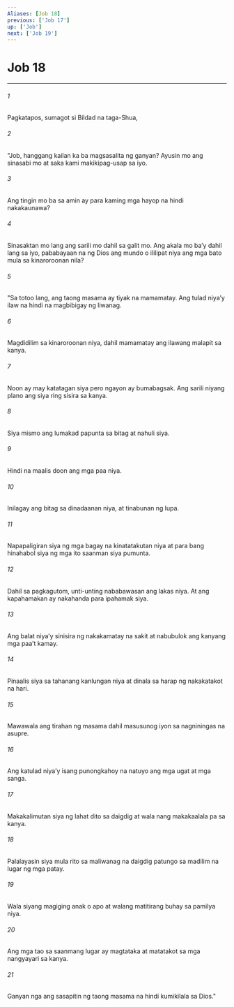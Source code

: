```yaml
---
Aliases: [Job 18]
previous: ['Job 17']
up: ['Job']
next: ['Job 19']
---
```

# Job 18

***


###### 1 


Pagkatapos, sumagot si Bildad na taga-Shua, 


###### 2 


"Job, hanggang kailan ka ba magsasalita ng ganyan? Ayusin mo ang sinasabi mo at saka kami makikipag-usap sa iyo. 


###### 3 


Ang tingin mo ba sa amin ay para kaming mga hayop na hindi nakakaunawa? 


###### 4 


Sinasaktan mo lang ang sarili mo dahil sa galit mo. Ang akala mo baʼy dahil lang sa iyo, pababayaan na ng Dios ang mundo o ililipat niya ang mga bato mula sa kinaroroonan nila? 


###### 5 


"Sa totoo lang, ang taong masama ay tiyak na mamamatay. Ang tulad niyaʼy ilaw na hindi na magbibigay ng liwanag. 


###### 6 


Magdidilim sa kinaroroonan niya, dahil mamamatay ang ilawang malapit sa kanya. 


###### 7 


Noon ay may katatagan siya pero ngayon ay bumabagsak. Ang sarili niyang plano ang siya ring sisira sa kanya. 


###### 8 


Siya mismo ang lumakad papunta sa bitag at nahuli siya. 


###### 9 


Hindi na maalis doon ang mga paa niya. 


###### 10 


Inilagay ang bitag sa dinadaanan niya, at tinabunan ng lupa. 


###### 11 


Napapaligiran siya ng mga bagay na kinatatakutan niya at para bang hinahabol siya ng mga ito saanman siya pumunta. 


###### 12 


Dahil sa pagkagutom, unti-unting nababawasan ang lakas niya. At ang kapahamakan ay nakahanda para ipahamak siya. 


###### 13 


Ang balat niyaʼy sinisira ng nakakamatay na sakit at nabubulok ang kanyang mga paaʼt kamay. 


###### 14 


Pinaalis siya sa tahanang kanlungan niya at dinala sa harap ng nakakatakot na hari. 


###### 15 


Mawawala ang tirahan ng masama dahil masusunog iyon sa nagniningas na asupre. 


###### 16 


Ang katulad niyaʼy isang punongkahoy na natuyo ang mga ugat at mga sanga. 


###### 17 


Makakalimutan siya ng lahat dito sa daigdig at wala nang makakaalala pa sa kanya. 


###### 18 


Palalayasin siya mula rito sa maliwanag na daigdig patungo sa madilim na lugar ng mga patay. 


###### 19 


Wala siyang magiging anak o apo at walang matitirang buhay sa pamilya niya. 


###### 20 


Ang mga tao sa saanmang lugar ay magtataka at matatakot sa mga nangyayari sa kanya. 


###### 21 


Ganyan nga ang sasapitin ng taong masama na hindi kumikilala sa Dios."
